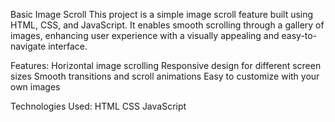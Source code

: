 Basic Image Scroll
This project is a simple image scroll feature built using HTML, CSS, and JavaScript. It enables smooth scrolling through a gallery of images, enhancing user experience with a visually appealing and easy-to-navigate interface.

Features:
Horizontal image scrolling
Responsive design for different screen sizes
Smooth transitions and scroll animations
Easy to customize with your own images

Technologies Used:
HTML
CSS
JavaScript
